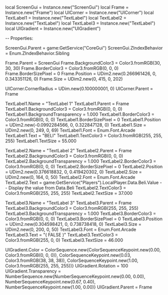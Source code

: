local ScreenGui = Instance.new("ScreenGui")
local Frame = Instance.new("Frame")
local UICorner = Instance.new("UICorner")
local TextLabel1 = Instance.new("TextLabel")
local TextLabel2 = Instance.new("TextLabel")
local TextLabel3 = Instance.new("TextLabel")
local UIGradient = Instance.new("UIGradient")

-- Properties:

ScreenGui.Parent = game:GetService("CoreGui")
ScreenGui.ZIndexBehavior = Enum.ZIndexBehavior.Sibling

Frame.Parent = ScreenGui
Frame.BackgroundColor3 = Color3.fromRGB(30, 30, 30)
Frame.BorderColor3 = Color3.fromRGB(0, 0, 0)
Frame.BorderSizePixel = 0
Frame.Position = UDim2.new(0.266961426, 0, 0.343351126, 0)
Frame.Size = UDim2.new(0, 415, 0, 202)

UICorner.CornerRadius = UDim.new(0.100000001, 0)
UICorner.Parent = Frame

TextLabel1.Name = "TextLabel 1"
TextLabel1.Parent = Frame
TextLabel1.BackgroundColor3 = Color3.fromRGB(0, 0, 0)
TextLabel1.BackgroundTransparency = 1.000
TextLabel1.BorderColor3 = Color3.fromRGB(0, 0, 0)
TextLabel1.BorderSizePixel = 0
TextLabel1.Position = UDim2.new(-0.0992284566, 0, 0.322847128, 0)
TextLabel1.Size = UDim2.new(0, 249, 0, 69)
TextLabel1.Font = Enum.Font.Arcade
TextLabel1.Text = "BELI"
TextLabel1.TextColor3 = Color3.fromRGB(255, 255, 255)
TextLabel1.TextSize = 55.000

TextLabel2.Name = "TextLabel 2"
TextLabel2.Parent = Frame
TextLabel2.BackgroundColor3 = Color3.fromRGB(0, 0, 0)
TextLabel2.BackgroundTransparency = 1.000
TextLabel2.BorderColor3 = Color3.fromRGB(0, 0, 0)
TextLabel2.BorderSizePixel = 0
TextLabel2.Position = UDim2.new(0.376618832, 0, 0.419420302, 0)
TextLabel2.Size = UDim2.new(0, 164, 0, 50)
TextLabel2.Font = Enum.Font.Arcade
TextLabel2.Text = game:GetService("Players").LocalPlayer.Data.Beli.Value  -- Display the value from Data.Beli
TextLabel2.TextColor3 = Color3.fromRGB(255, 255, 255)
TextLabel2.TextSize = 37.000

TextLabel3.Name = "TextLabel 3"
TextLabel3.Parent = Frame
TextLabel3.BackgroundColor3 = Color3.fromRGB(255, 255, 255)
TextLabel3.BackgroundTransparency = 1.000
TextLabel3.BorderColor3 = Color3.fromRGB(0, 0, 0)
TextLabel3.BorderSizePixel = 0
TextLabel3.Position = UDim2.new(0.304598421, 0, 0.738738418, 0)
TextLabel3.Size = UDim2.new(0, 200, 0, 50)
TextLabel3.Font = Enum.Font.Arcade
TextLabel3.Text = "( FALSE )"
TextLabel3.TextColor3 = Color3.fromRGB(255, 0, 0)
TextLabel3.TextSize = 46.000

UIGradient.Color = ColorSequence.new{ColorSequenceKeypoint.new(0.00, Color3.fromRGB(0, 0, 0)), ColorSequenceKeypoint.new(0.03, Color3.fromRGB(38, 38, 38)), ColorSequenceKeypoint.new(1.00, Color3.fromRGB(255, 255, 255))}
UIGradient.Rotation = 100
UIGradient.Transparency = NumberSequence.new{NumberSequenceKeypoint.new(0.00, 0.00), NumberSequenceKeypoint.new(0.67, 0.40), NumberSequenceKeypoint.new(1.00, 0.00)}
UIGradient.Parent = Frame
